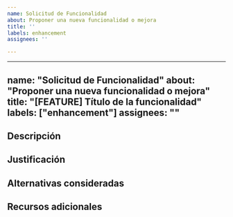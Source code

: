 ```yaml
---
name: Solicitud de Funcionalidad
about: Proponer una nueva funcionalidad o mejora
title: ''
labels: enhancement
assignees: ''

---
```


---
name: "Solicitud de Funcionalidad"
about: "Proponer una nueva funcionalidad o mejora"
title: "[FEATURE] Título de la funcionalidad"
labels: ["enhancement"]
assignees: ""
---

## Descripción
<!-- Explica de manera clara qué funcionalidad o mejora propones -->

## Justificación
<!-- ¿Por qué es útil esta mejora? ¿Qué problema soluciona? -->

## Alternativas consideradas
<!-- Si existen otras soluciones o aproximaciones, descríbelas brevemente -->

## Recursos adicionales
<!-- Imágenes, enlaces, diagramas, etc. -->
